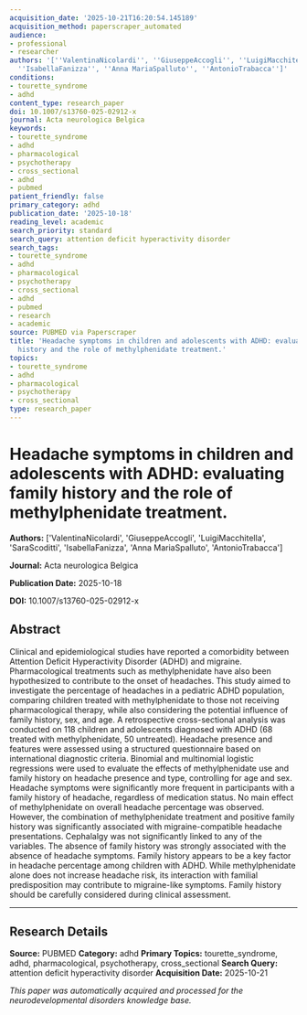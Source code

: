 ```yaml
---
acquisition_date: '2025-10-21T16:20:54.145189'
acquisition_method: paperscraper_automated
audience:
- professional
- researcher
authors: '[''ValentinaNicolardi'', ''GiuseppeAccogli'', ''LuigiMacchitella'', ''SaraScoditti'',
  ''IsabellaFanizza'', ''Anna MariaSpalluto'', ''AntonioTrabacca'']'
conditions:
- tourette_syndrome
- adhd
content_type: research_paper
doi: 10.1007/s13760-025-02912-x
journal: Acta neurologica Belgica
keywords:
- tourette_syndrome
- adhd
- pharmacological
- psychotherapy
- cross_sectional
- adhd
- pubmed
patient_friendly: false
primary_category: adhd
publication_date: '2025-10-18'
reading_level: academic
search_priority: standard
search_query: attention deficit hyperactivity disorder
search_tags:
- tourette_syndrome
- adhd
- pharmacological
- psychotherapy
- cross_sectional
- adhd
- pubmed
- research
- academic
source: PUBMED via Paperscraper
title: 'Headache symptoms in children and adolescents with ADHD: evaluating family
  history and the role of methylphenidate treatment.'
topics:
- tourette_syndrome
- adhd
- pharmacological
- psychotherapy
- cross_sectional
type: research_paper
---
```


# Headache symptoms in children and adolescents with ADHD: evaluating family history and the role of methylphenidate treatment.

**Authors:** ['ValentinaNicolardi', 'GiuseppeAccogli', 'LuigiMacchitella', 'SaraScoditti', 'IsabellaFanizza', 'Anna MariaSpalluto', 'AntonioTrabacca']

**Journal:** Acta neurologica Belgica

**Publication Date:** 2025-10-18

**DOI:** 10.1007/s13760-025-02912-x

## Abstract

Clinical and epidemiological studies have reported a comorbidity between Attention Deficit Hyperactivity Disorder (ADHD) and migraine. Pharmacological treatments such as methylphenidate have also been hypothesized to contribute to the onset of headaches. This study aimed to investigate the percentage of headaches in a pediatric ADHD population, comparing children treated with methylphenidate to those not receiving pharmacological therapy, while also considering the potential influence of family history, sex, and age. A retrospective cross-sectional analysis was conducted on 118 children and adolescents diagnosed with ADHD (68 treated with methylphenidate, 50 untreated). Headache presence and features were assessed using a structured questionnaire based on international diagnostic criteria. Binomial and multinomial logistic regressions were used to evaluate the effects of methylphenidate use and family history on headache presence and type, controlling for age and sex. Headache symptoms were significantly more frequent in participants with a family history of headache, regardless of medication status. No main effect of methylphenidate on overall headache percentage was observed. However, the combination of methylphenidate treatment and positive family history was significantly associated with migraine-compatible headache presentations. Cephalalgy was not significantly linked to any of the variables. The absence of family history was strongly associated with the absence of headache symptoms. Family history appears to be a key factor in headache percentage among children with ADHD. While methylphenidate alone does not increase headache risk, its interaction with familial predisposition may contribute to migraine-like symptoms. Family history should be carefully considered during clinical assessment.

---

## Research Details

**Source:** PUBMED
**Category:** adhd
**Primary Topics:** tourette_syndrome, adhd, pharmacological, psychotherapy, cross_sectional
**Search Query:** attention deficit hyperactivity disorder
**Acquisition Date:** 2025-10-21

*This paper was automatically acquired and processed for the neurodevelopmental disorders knowledge base.*
